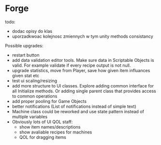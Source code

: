 # Forge

todo:
- dodac opisy do klas
- uporzadkwoac kolejnosc zmiennych w tym unity methods consistancy

Possible upgrades:
- restart button
- add data validation editor tools. Make sure data in Scriptable Objects is valid. For example validate if every recipe output is not null.
- upgrade statistics, move from Player, save how given item influances given stat etc
- test ui scaling/resizing
- add more structure to UI classes. Explore adding common interface for all Initialize methods. Or adding single parent class that provides access to common operations 
- add proper pooling for Game Objects
- better notifications (List of notifications instead of simple text)
- Machine class could be reworked and use state pattern instead of multiple variables
- Obviously lots of UI QOL staff:
  - show item names/descriptions
  - show avaliable recipes for machines
  - QOL for dragging items
  